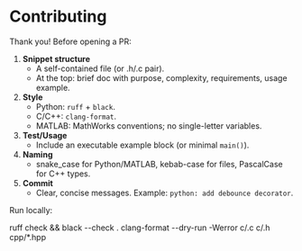 # Contributing

Thank you! Before opening a PR:

1. **Snippet structure**
   - A self-contained file (or .h/.c pair).
   - At the top: brief doc with purpose, complexity, requirements, usage example.
2. **Style**
   - Python: `ruff` + `black`.
   - C/C++: `clang-format`.
   - MATLAB: MathWorks conventions; no single-letter variables.
3. **Test/Usage**
   - Include an executable example block (or minimal `main()`).
4. **Naming**
   - snake_case for Python/MATLAB, kebab-case for files, PascalCase for C++ types.
5. **Commit**
   - Clear, concise messages. Example: `python: add debounce decorator`.

Run locally:

ruff check && black --check .
clang-format --dry-run -Werror c/.c c/.h cpp/*.hpp
